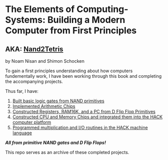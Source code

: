 # The Elements of Computing-Systems: Building a Modern Computer from First Principles
## AKA: [Nand2Tetris](https://www.nand2tetris.org/)
by Noam Nisan and Shimon Schocken

To gain a first principles understanding about how computers fundementally work, I have been working through this book and completing the accompanying projects.

Thus far, I have:
1. [Built basic logic gates from NAND primitives](https://github.com/jordanvieler/The_Elements_of_Computing_Systems/tree/main/Boolean_Logic)
2. [Implemented Arithmetic Chips](https://github.com/jordanvieler/The_Elements_of_Computing_Systems/tree/main/Boolean_Arithmetic)
3. [Constructed Registers, RAM16K, and a PC from D Flip Flop Primitives](https://github.com/jordanvieler/The_Elements_of_Computing_Systems/tree/main/Sequential_Logic)
4. [Constructed CPU and Memory Chips and integrated them into the HACK computer platform](https://github.com/jordanvieler/The_Elements_of_Computing_Systems/tree/main/Computer_Architecture)
5. [Programmed multiplication and I/O routines in the HACK machine language](https://github.com/jordanvieler/The_Elements_of_Computing_Systems/tree/main/Machine_Language)

***All from primitive NAND gates and D Flip Flops!***

This repo serves as an archive of these completed projects.
